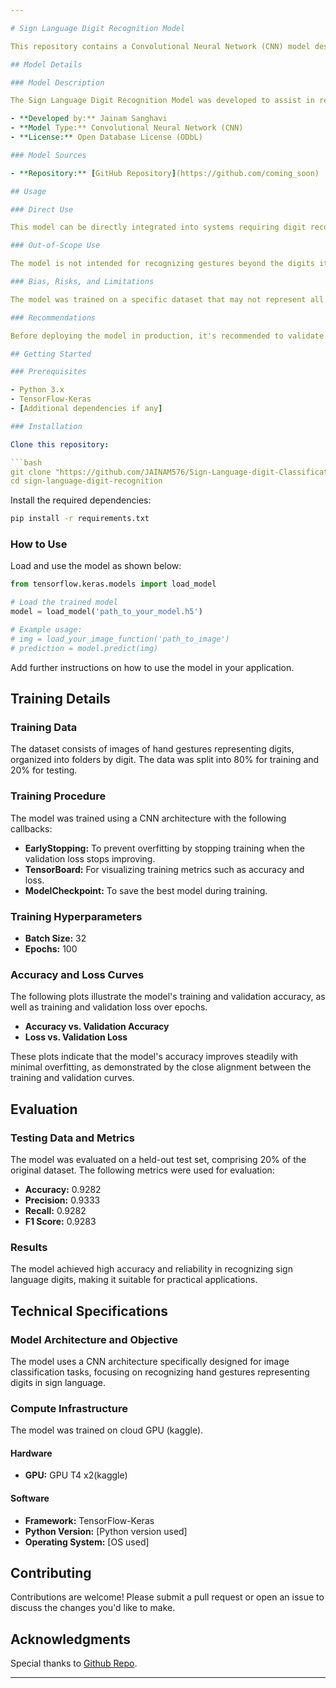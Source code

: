 ```yaml
---

# Sign Language Digit Recognition Model

This repository contains a Convolutional Neural Network (CNN) model designed to recognize hand gestures representing digits in sign language. The model has been trained on a carefully curated dataset, achieving high accuracy and reliability, making it suitable for various applications, including educational tools, accessibility solutions, and communication aids.

## Model Details

### Model Description

The Sign Language Digit Recognition Model was developed to assist in recognizing digits from sign language hand gestures. The dataset used for training consists of approximately 200 images per digit, organized into 9-10 different folders. The data was split into 80% for training and 20% for testing.

- **Developed by:** Jainam Sanghavi
- **Model Type:** Convolutional Neural Network (CNN)
- **License:** Open Database License (ODbL)

### Model Sources

- **Repository:** [GitHub Repository](https://github.com/coming_soon)

## Usage

### Direct Use

This model can be directly integrated into systems requiring digit recognition from hand gestures. It's particularly suitable for real-time applications where speed and accuracy are critical.

### Out-of-Scope Use

The model is not intended for recognizing gestures beyond the digits it was specifically trained on. For general gesture recognition tasks, additional training would be required.

### Bias, Risks, and Limitations

The model was trained on a specific dataset that may not represent all variations of hand gestures across different populations or environments. Users should consider these limitations when deploying the model and validate its performance in the target application.

### Recommendations

Before deploying the model in production, it's recommended to validate its performance in the specific environment where it will be used. This will ensure that the model meets the application’s requirements and performs as expected.

## Getting Started

### Prerequisites

- Python 3.x
- TensorFlow-Keras
- [Additional dependencies if any]

### Installation

Clone this repository:

```bash
git clone "https://github.com/JAINAM576/Sign-Language-digit-Classification.git"
cd sign-language-digit-recognition
```

Install the required dependencies:

```bash
pip install -r requirements.txt
```

### How to Use

Load and use the model as shown below:

```python
from tensorflow.keras.models import load_model

# Load the trained model
model = load_model('path_to_your_model.h5')

# Example usage:
# img = load_your_image_function('path_to_image')
# prediction = model.predict(img)
```

Add further instructions on how to use the model in your application.

## Training Details

### Training Data

The dataset consists of images of hand gestures representing digits, organized into folders by digit. The data was split into 80% for training and 20% for testing.

### Training Procedure

The model was trained using a CNN architecture with the following callbacks:

- **EarlyStopping:** To prevent overfitting by stopping training when the validation loss stops improving.
- **TensorBoard:** For visualizing training metrics such as accuracy and loss.
- **ModelCheckpoint:** To save the best model during training.

### Training Hyperparameters

- **Batch Size:** 32
- **Epochs:** 100

### Accuracy and Loss Curves

The following plots illustrate the model's training and validation accuracy, as well as training and validation loss over epochs.

- **Accuracy vs. Validation Accuracy**
- **Loss vs. Validation Loss**

These plots indicate that the model's accuracy improves steadily with minimal overfitting, as demonstrated by the close alignment between the training and validation curves.

## Evaluation

### Testing Data and Metrics

The model was evaluated on a held-out test set, comprising 20% of the original dataset. The following metrics were used for evaluation:

- **Accuracy:** 0.9282
- **Precision:** 0.9333
- **Recall:** 0.9282
- **F1 Score:** 0.9283

### Results

The model achieved high accuracy and reliability in recognizing sign language digits, making it suitable for practical applications.

## Technical Specifications

### Model Architecture and Objective

The model uses a CNN architecture specifically designed for image classification tasks, focusing on recognizing hand gestures representing digits in sign language.

### Compute Infrastructure

The model was trained on cloud GPU (kaggle).

#### Hardware

- **GPU:** GPU T4 x2(kaggle)
  
#### Software

- **Framework:** TensorFlow-Keras
- **Python Version:** [Python version used]
- **Operating System:** [OS used]

## Contributing

Contributions are welcome! Please submit a pull request or open an issue to discuss the changes you'd like to make.

## Acknowledgments

Special thanks to [Github Repo](https://github.com/ardamavi/Sign-Language-Digits-Dataset).

---
```

